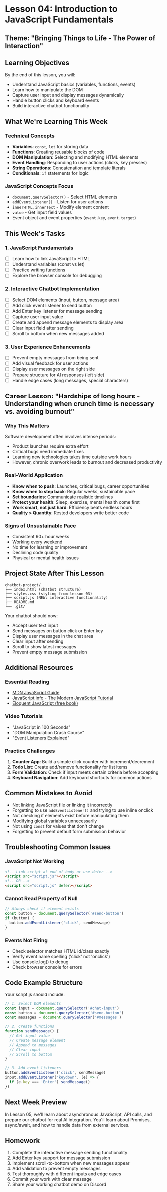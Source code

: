 # Lesson 04: Introduction to JavaScript Fundamentals

## Theme: "Bringing Things to Life - The Power of Interaction"

## Learning Objectives
By the end of this lesson, you will:
- Understand JavaScript basics (variables, functions, events)
- Learn how to manipulate the DOM
- Capture user input and display messages dynamically
- Handle button clicks and keyboard events
- Build interactive chatbot functionality

## What We're Learning This Week

### Technical Concepts
- **Variables**: `const`, `let` for storing data
- **Functions**: Creating reusable blocks of code
- **DOM Manipulation**: Selecting and modifying HTML elements
- **Event Handling**: Responding to user actions (clicks, key presses)
- **String Operations**: Concatenation and template literals
- **Conditionals**: `if` statements for logic

### JavaScript Concepts Focus
- `document.querySelector()` - Select HTML elements
- `addEventListener()` - Listen for user actions
- `innerHTML`, `innerText` - Modify element content
- `value` - Get input field values
- Event object and event properties (`event.key`, `event.target`)

## This Week's Tasks

### 1. JavaScript Fundamentals
- [ ] Learn how to link JavaScript to HTML
- [ ] Understand variables (const vs let)
- [ ] Practice writing functions
- [ ] Explore the browser console for debugging

### 2. Interactive Chatbot Implementation
- [ ] Select DOM elements (input, button, message area)
- [ ] Add click event listener to send button
- [ ] Add Enter key listener for message sending
- [ ] Capture user input value
- [ ] Create and append message elements to display area
- [ ] Clear input field after sending
- [ ] Scroll to bottom when new messages added

### 3. User Experience Enhancements
- [ ] Prevent empty messages from being sent
- [ ] Add visual feedback for user actions
- [ ] Display user messages on the right side
- [ ] Prepare structure for AI responses (left side)
- [ ] Handle edge cases (long messages, special characters)

## Career Lesson: "Hardships of long hours - Understanding when crunch time is necessary vs. avoiding burnout"

### Why This Matters
Software development often involves intense periods:
- Product launches require extra effort
- Critical bugs need immediate fixes
- Learning new technologies takes time outside work hours
- However, chronic overwork leads to burnout and decreased productivity

### Real-World Application
- **Know when to push**: Launches, critical bugs, career opportunities
- **Know when to step back**: Regular weeks, sustainable pace
- **Set boundaries**: Communicate realistic timelines
- **Protect your health**: Sleep, exercise, mental health come first
- **Work smart, not just hard**: Efficiency beats endless hours
- **Quality > Quantity**: Rested developers write better code

### Signs of Unsustainable Pace
- Consistent 60+ hour weeks
- Working every weekend
- No time for learning or improvement
- Declining code quality
- Physical or mental health issues

## Project State After This Lesson
```
chatbot-project/
├── index.html (chatbot structure)
├── styles.css (styling from lesson 03)
├── script.js (NEW: interactive functionality)
├── README.md
└── .git/
```

Your chatbot should now:
- Accept user text input
- Send messages on button click or Enter key
- Display user messages in the chat area
- Clear input after sending
- Scroll to show latest messages
- Prevent empty message submission

## Additional Resources

### Essential Reading
- [MDN JavaScript Guide](https://developer.mozilla.org/en-US/docs/Web/JavaScript/Guide)
- [JavaScript.info - The Modern JavaScript Tutorial](https://javascript.info/)
- [Eloquent JavaScript (free book)](https://eloquentjavascript.net/)

### Video Tutorials
- "JavaScript in 100 Seconds"
- "DOM Manipulation Crash Course"
- "Event Listeners Explained"

### Practice Challenges
1. **Counter App**: Build a simple click counter with increment/decrement
2. **Todo List**: Create add/remove functionality for list items
3. **Form Validation**: Check if input meets certain criteria before accepting
4. **Keyboard Navigation**: Add keyboard shortcuts for common actions

## Common Mistakes to Avoid
- Not linking JavaScript file or linking it incorrectly
- Forgetting to use `addEventListener()` and trying to use inline onclick
- Not checking if elements exist before manipulating them
- Modifying global variables unnecessarily
- Not using `const` for values that don't change
- Forgetting to prevent default form submission behavior

## Troubleshooting Common Issues

### JavaScript Not Working
```html
<!-- Link script at end of body or use defer -->
<script src="script.js"></script>
<!-- OR -->
<script src="script.js" defer></script>
```

### Cannot Read Property of Null
```javascript
// Always check if element exists
const button = document.querySelector('#send-button')
if (button) {
  button.addEventListener('click', sendMessage)
}
```

### Events Not Firing
- Check selector matches HTML id/class exactly
- Verify event name spelling ('click' not 'onclick')
- Use console.log() to debug
- Check browser console for errors

## Code Example Structure

Your script.js should include:
```javascript
// 1. Select DOM elements
const input = document.querySelector('#chat-input')
const button = document.querySelector('#send-button')
const messages = document.querySelector('#messages')

// 2. Create functions
function sendMessage() {
  // Get input value
  // Create message element
  // Append to messages
  // Clear input
  // Scroll to bottom
}

// 3. Add event listeners
button.addEventListener('click', sendMessage)
input.addEventListener('keydown', (e) => {
  if (e.key === 'Enter') sendMessage()
})
```

## Next Week Preview
In Lesson 05, we'll learn about asynchronous JavaScript, API calls, and prepare our chatbot for real AI integration. You'll learn about Promises, async/await, and how to handle data from external services.

## Homework
1. Complete the interactive message sending functionality
2. Add Enter key support for message submission
3. Implement scroll-to-bottom when new messages appear
4. Add validation to prevent empty messages
5. Test thoroughly with different inputs and edge cases
6. Commit your work with clear message
7. Share your working chatbot demo on Discord
